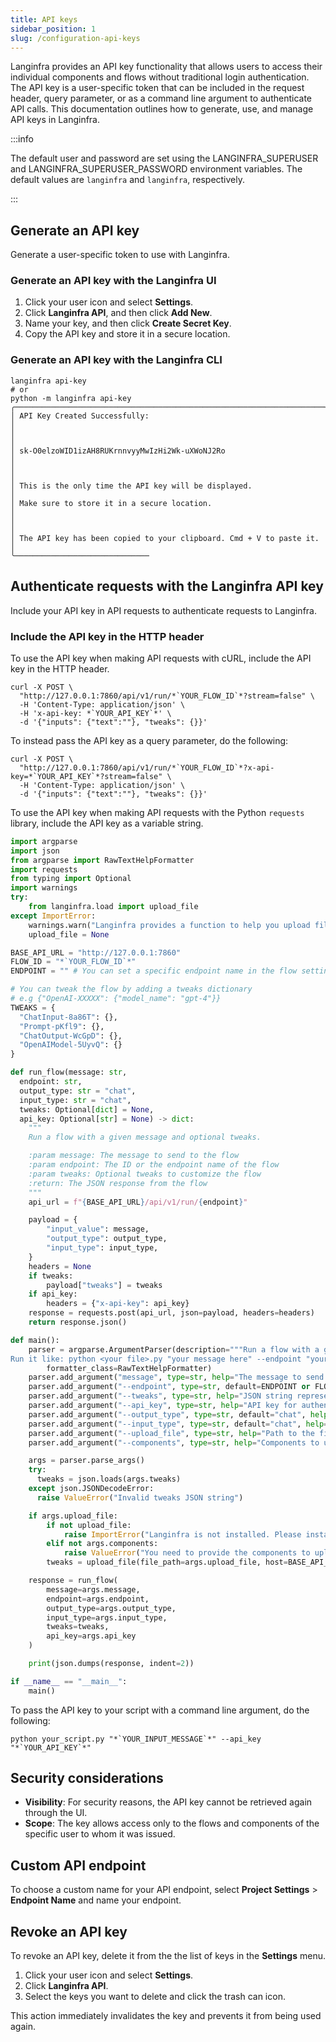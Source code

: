 ```yaml
---
title: API keys
sidebar_position: 1
slug: /configuration-api-keys
---
```


Langinfra provides an API key functionality that allows users to access their individual components and flows without traditional login authentication. The API key is a user-specific token that can be included in the request header, query parameter, or as a command line argument to authenticate API calls. This documentation outlines how to generate, use, and manage API keys in Langinfra.

:::info

The default user and password are set using the LANGINFRA_SUPERUSER and LANGINFRA_SUPERUSER_PASSWORD environment variables. The default values are `langinfra` and `langinfra`, respectively.

:::

## Generate an API key

Generate a user-specific token to use with Langinfra.

### Generate an API key with the Langinfra UI

1. Click your user icon and select **Settings**.
2. Click **Langinfra API**, and then click **Add New**.
3. Name your key, and then click **Create Secret Key**.
4. Copy the API key and store it in a secure location.

### Generate an API key with the Langinfra CLI

```shell
langinfra api-key
# or
python -m langinfra api-key
╭─────────────────────────────────────────────────────────────────────╮
│ API Key Created Successfully:                                       │
│                                                                     │
│ sk-O0elzoWID1izAH8RUKrnnvyyMwIzHi2Wk-uXWoNJ2Ro                      │
│                                                                     │
│ This is the only time the API key will be displayed.                │
│ Make sure to store it in a secure location.                         │
│                                                                     │
│ The API key has been copied to your clipboard. Cmd + V to paste it. │
╰──────────────────────────────

```

## Authenticate requests with the Langinfra API key

Include your API key in API requests to authenticate requests to Langinfra.

### Include the API key in the HTTP header

To use the API key when making API requests with cURL, include the API key in the HTTP header.

```shell
curl -X POST \
  "http://127.0.0.1:7860/api/v1/run/*`YOUR_FLOW_ID`*?stream=false" \
  -H 'Content-Type: application/json' \
  -H 'x-api-key: *`YOUR_API_KEY`*' \
  -d '{"inputs": {"text":""}, "tweaks": {}}'
```

To instead pass the API key as a query parameter, do the following:

```shell
curl -X POST \
  "http://127.0.0.1:7860/api/v1/run/*`YOUR_FLOW_ID`*?x-api-key=*`YOUR_API_KEY`*?stream=false" \
  -H 'Content-Type: application/json' \
  -d '{"inputs": {"text":""}, "tweaks": {}}'
```

To use the API key when making API requests with the Python `requests` library, include the API key as a variable string.

```python
import argparse
import json
from argparse import RawTextHelpFormatter
import requests
from typing import Optional
import warnings
try:
    from langinfra.load import upload_file
except ImportError:
    warnings.warn("Langinfra provides a function to help you upload files to the flow. Please install langinfra to use it.")
    upload_file = None

BASE_API_URL = "http://127.0.0.1:7860"
FLOW_ID = "*`YOUR_FLOW_ID`*"
ENDPOINT = "" # You can set a specific endpoint name in the flow settings

# You can tweak the flow by adding a tweaks dictionary
# e.g {"OpenAI-XXXXX": {"model_name": "gpt-4"}}
TWEAKS = {
  "ChatInput-8a86T": {},
  "Prompt-pKfl9": {},
  "ChatOutput-WcGpD": {},
  "OpenAIModel-5UyvQ": {}
}

def run_flow(message: str,
  endpoint: str,
  output_type: str = "chat",
  input_type: str = "chat",
  tweaks: Optional[dict] = None,
  api_key: Optional[str] = None) -> dict:
    """
    Run a flow with a given message and optional tweaks.

    :param message: The message to send to the flow
    :param endpoint: The ID or the endpoint name of the flow
    :param tweaks: Optional tweaks to customize the flow
    :return: The JSON response from the flow
    """
    api_url = f"{BASE_API_URL}/api/v1/run/{endpoint}"

    payload = {
        "input_value": message,
        "output_type": output_type,
        "input_type": input_type,
    }
    headers = None
    if tweaks:
        payload["tweaks"] = tweaks
    if api_key:
        headers = {"x-api-key": api_key}
    response = requests.post(api_url, json=payload, headers=headers)
    return response.json()

def main():
    parser = argparse.ArgumentParser(description="""Run a flow with a given message and optional tweaks.
Run it like: python <your file>.py "your message here" --endpoint "your_endpoint" --tweaks '{"key": "value"}'""",
        formatter_class=RawTextHelpFormatter)
    parser.add_argument("message", type=str, help="The message to send to the flow")
    parser.add_argument("--endpoint", type=str, default=ENDPOINT or FLOW_ID, help="The ID or the endpoint name of the flow")
    parser.add_argument("--tweaks", type=str, help="JSON string representing the tweaks to customize the flow", default=json.dumps(TWEAKS))
    parser.add_argument("--api_key", type=str, help="API key for authentication", default=None)
    parser.add_argument("--output_type", type=str, default="chat", help="The output type")
    parser.add_argument("--input_type", type=str, default="chat", help="The input type")
    parser.add_argument("--upload_file", type=str, help="Path to the file to upload", default=None)
    parser.add_argument("--components", type=str, help="Components to upload the file to", default=None)

    args = parser.parse_args()
    try:
      tweaks = json.loads(args.tweaks)
    except json.JSONDecodeError:
      raise ValueError("Invalid tweaks JSON string")

    if args.upload_file:
        if not upload_file:
            raise ImportError("Langinfra is not installed. Please install it to use the upload_file function.")
        elif not args.components:
            raise ValueError("You need to provide the components to upload the file to.")
        tweaks = upload_file(file_path=args.upload_file, host=BASE_API_URL, flow_id=args.endpoint, components=[args.components], tweaks=tweaks)

    response = run_flow(
        message=args.message,
        endpoint=args.endpoint,
        output_type=args.output_type,
        input_type=args.input_type,
        tweaks=tweaks,
        api_key=args.api_key
    )

    print(json.dumps(response, indent=2))

if __name__ == "__main__":
    main()

```

To pass the API key to your script with a command line argument, do the following:

```shell
python your_script.py "*`YOUR_INPUT_MESSAGE`*" --api_key "*`YOUR_API_KEY`*"
```

## Security considerations

- **Visibility**: For security reasons, the API key cannot be retrieved again through the UI.
- **Scope**: The key allows access only to the flows and components of the specific user to whom it was issued.

## Custom API endpoint

To choose a custom name for your API endpoint, select **Project Settings** &gt; **Endpoint Name** and name your endpoint.

## Revoke an API key

To revoke an API key, delete it from the the list of keys in the **Settings** menu.

1. Click your user icon and select **Settings**.
2. Click **Langinfra API**.
3. Select the keys you want to delete and click the trash can icon.

This action immediately invalidates the key and prevents it from being used again.

